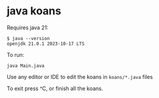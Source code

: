 # java koans


Requires java 21:
```
$ java --version
openjdk 21.0.1 2023-10-17 LTS
```

To run:
```
java Main.java
```

Use any editor or IDE to edit the koans in `koans/*.java` files

To exit press ^C, or finish all the koans.
